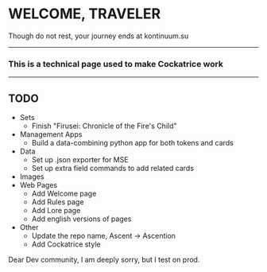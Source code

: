 # WELCOME, TRAVELER
Though do not rest, your journey ends at kontinuum.su

---

### This is a technical page used to make Cockatrice work

---

## TODO
- Sets
	- Finish "Firusei: Chronicle of the Fire's Child"
- Management Apps
	- Build a data-combining python app for both tokens and cards
- Data
	- Set up .json exporter for MSE
	- Set up extra field commands to add related cards
- Images
- Web Pages
	- Add Welcome page
	- Add Rules page
	- Add Lore page
	- Add english versions of pages
- Other
	- Update the repo name, Ascent -> Ascention
	- Add Cockatrice style

Dear Dev community, I am deeply sorry, but I test on prod. 
